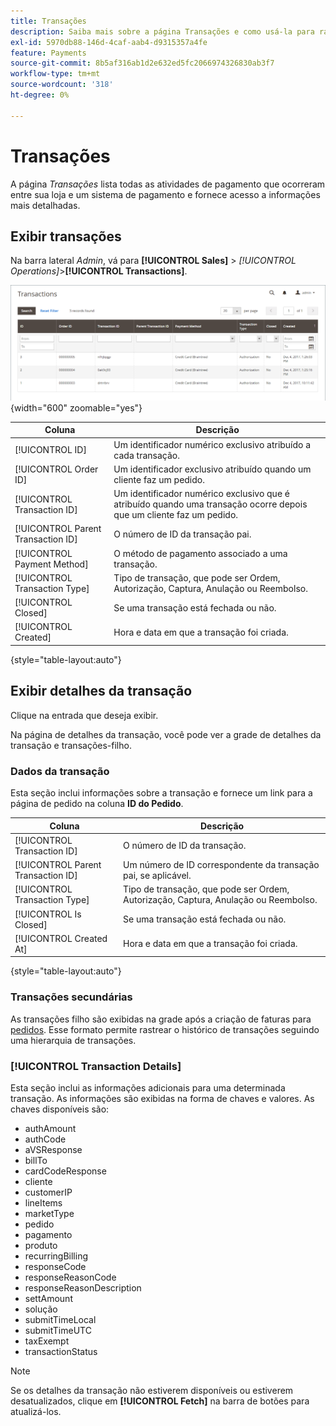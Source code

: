 ```yaml
---
title: Transações
description: Saiba mais sobre a página Transações e como usá-la para rastrear a atividade entre sua loja e um sistema de pagamento.
exl-id: 5970db88-146d-4caf-aab4-d9315357a4fe
feature: Payments
source-git-commit: 8b5af316ab1d2e632ed5fc2066974326830ab3f7
workflow-type: tm+mt
source-wordcount: '318'
ht-degree: 0%

---
```


# Transações

A página _Transações_ lista todas as atividades de pagamento que ocorreram entre sua loja e um sistema de pagamento e fornece acesso a informações mais detalhadas.

## Exibir transações

Na barra lateral _Admin_, vá para **[!UICONTROL Sales]** > _[!UICONTROL Operations]_>**[!UICONTROL Transactions]**.

![Grade de transações](./assets/transactions.png){width="600" zoomable="yes"}

| Coluna | Descrição |
|--- |--- |
| [!UICONTROL ID] | Um identificador numérico exclusivo atribuído a cada transação. |
| [!UICONTROL Order ID] | Um identificador exclusivo atribuído quando um cliente faz um pedido. |
| [!UICONTROL Transaction ID] | Um identificador numérico exclusivo que é atribuído quando uma transação ocorre depois que um cliente faz um pedido. |
| [!UICONTROL Parent Transaction ID] | O número de ID da transação pai. |
| [!UICONTROL Payment Method] | O método de pagamento associado a uma transação. |
| [!UICONTROL Transaction Type] | Tipo de transação, que pode ser Ordem, Autorização, Captura, Anulação ou Reembolso. |
| [!UICONTROL Closed] | Se uma transação está fechada ou não. |
| [!UICONTROL Created] | Hora e data em que a transação foi criada. |

{style="table-layout:auto"}

## Exibir detalhes da transação

Clique na entrada que deseja exibir.

Na página de detalhes da transação, você pode ver a grade de detalhes da transação e transações-filho.

### Dados da transação

Esta seção inclui informações sobre a transação e fornece um link para a página de pedido na coluna **ID do Pedido**.

| Coluna | Descrição |
|--- |--- |
| [!UICONTROL Transaction ID] | O número de ID da transação. |
| [!UICONTROL Parent Transaction ID] | Um número de ID correspondente da transação pai, se aplicável. |
| [!UICONTROL Transaction Type] | Tipo de transação, que pode ser Ordem, Autorização, Captura, Anulação ou Reembolso. |
| [!UICONTROL Is Closed] | Se uma transação está fechada ou não. |
| [!UICONTROL Created At] | Hora e data em que a transação foi criada. |

{style="table-layout:auto"}

### Transações secundárias

As transações filho são exibidas na grade após a criação de faturas para [pedidos](orders.md). Esse formato permite rastrear o histórico de transações seguindo uma hierarquia de transações.

### [!UICONTROL Transaction Details]

Esta seção inclui as informações adicionais para uma determinada transação. As informações são exibidas na forma de chaves e valores. As chaves disponíveis são:

- authAmount
- authCode
- aVSResponse
- billTo
- cardCodeResponse
- cliente
- customerIP
- lineItems
- marketType
- pedido
- pagamento
- produto
- recurringBilling
- responseCode
- responseReasonCode
- responseReasonDescription
- settAmount
- solução
- submitTimeLocal
- submitTimeUTC
- taxExempt
- transactionStatus

>[!NOTE]
>
>Se os detalhes da transação não estiverem disponíveis ou estiverem desatualizados, clique em **[!UICONTROL Fetch]** na barra de botões para atualizá-los.
